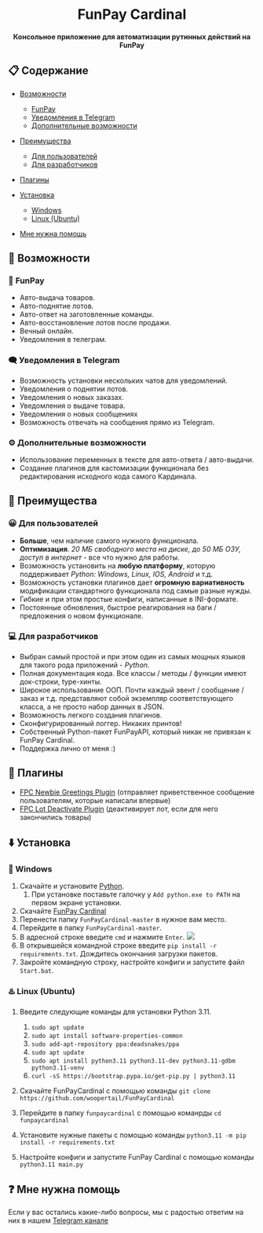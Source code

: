 <h1 align="center">FunPay Cardinal</h1>
<h4 align="center">Консольное приложение для автоматизации рутинных действий на FunPay</h4>

## :clipboard: **Содержание**

- [Возможности](#robot-возможности)
  - [FunPay](#shopping_cart-funpay)
  - [Уведомления в Telegram](#left_speech_bubble-уведомления-в-telegram)
  - [Дополнительные возможности](#gear-дополнительные-возможности)

- [Преимущества](#1st_place_medal-преимущества)
  - [Для пользователей](#grinning-для-пользователей)
  - [Для разработчиков](#computer-для-разработчиков)

- [Плагины](#electric_plug-плагины)
- [Установка](#arrow_down-установка)
  - [Windows](#large_blue_diamond-windows)
  - [Linux (Ubuntu)](#hotsprings-linux-ubuntu)
- [Мне нужна помощь](#question-мне-нужна-помощь)


## :robot: **Возможности**

### :shopping_cart: **FunPay**

- Авто-выдача товаров.
- Авто-поднятие лотов.
- Авто-ответ на заготовленные команды.
- Авто-восстановление лотов после продажи.
- Вечный онлайн.
- Уведомления в телеграм.

### :left_speech_bubble: **Уведомления в Telegram**

- Возможность установки нескольких чатов для уведомлений.
- Уведомления о поднятии лотов.
- Уведомления о новых заказах.
- Уведомления о выдаче товара.
- Уведомления о новых сообщениях
- Возможность отвечать на сообщения прямо из Telegram.

### :gear: **Дополнительные возможности**

- Использование переменных в тексте для авто-ответа / авто-выдачи.
- Создание плагинов для кастомизации функционала без редактирования исходного кода самого Кардинала.

## :1st_place_medal: **Преимущества**

### :grinning: **Для пользователей**

- **Больше**, чем наличие самого нужного функционала.
- **Оптимизация**. _20 МБ свободного места на диске, до 50 МБ ОЗУ, доступ в интернет_ - все что нужно для работы.
- Возможность установить на **любую платформу**, которую поддерживает _Python: Windows, Linux, IOS, Android_ и т.д.
- Возможность установки плагинов дает **огромную вариативность** модификации стандартного функционала под самые разные нужды.
- Гибкие и при этом простые конфиги, написанные в INI-формате.
- Постоянные обновления, быстрое реагирования на баги / предложения о новом функционале.

### :computer: **Для разработчиков**

- Выбран самый простой и при этом один из самых мощных языков для такого рода приложений - _Python_.
- Полная документация кода. Все классы / методы / функции имеют док-строки, type-хинты.
- Широкое использование ООП. Почти каждый эвент / сообщение / заказ и т.д. представляют собой экземпляр соответствующего класса, а не просто набор данных в JSON.
- Возможность легкого создания плагинов.
- Сконфигурированный логгер. Никаких принтов!
- Собственный Python-пакет FunPayAPI, который никак не привязан к FunPay Cardinal.
- Поддержка лично от меня :)


## :electric_plug: Плагины

- [FPC Newbie Greetings Plugin](https://github.com/Woopertail/FPC-Newbie_Greetings_Plugin) (отправляет приветственное сообщение пользователям, которые написали впервые)
- [FPC Lot Deactivate Plugin](https://github.com/Woopertail/FPC-Lot_Deactivate_Plugin) (деактивирует лот, если для него закончились товары)


## :arrow_down: Установка

### :large_blue_diamond: Windows

1. Скачайте и установите [Python](https://www.python.org/ftp/python/3.11.0/python-3.11.0-amd64.exe).
   1. При установке поставьте галочку у `Add python.exe to PATH` на первом экране установки.
2. Скачайте [FunPay Cardinal](https://github.com/Woopertail/FunPayCardinal/archive/refs/heads/master.zip)
3. Перенести папку `FunPayCardinal-master` в нужное вам место.
4. Перейдите в папку `FunPayCardinal-master`.
5. В адресной строке введите `cmd` и нажмите `Enter`. <img src="https://i.ibb.co/0mjkf9Q/explorer-Zcsm-Ife-XFl.png">
6. В открывшейся командной строке введите `pip install -r requirements.txt`. Дождитесь окончания загрузки пакетов.
7. Закройте командную строку, настройте конфиги и запустите файл `Start.bat`.

### :hotsprings: Linux (Ubuntu)

1. Введите следующие команды для установки Python 3.11.
   1. `sudo apt update`
   2. `sudo apt install software-properties-common`
   3. `sudo add-apt-repository ppa:deadsnakes/ppa`
   4. `sudo apt update`
   5. `sudo apt install python3.11 python3.11-dev python3.11-gdbm python3.11-venv`
   6. `curl -sS https://bootstrap.pypa.io/get-pip.py | python3.11`

2. Скачайте FunPayCardinal с помощью команды `git clone https://github.com/woopertail/FunPayCardinal`
3. Перейдите в папку `funpaycardinal` с помощью команрды `cd funpaycardinal`
4. Установите нужные пакеты с помощью команды `python3.11 -m pip install -r requirements.txt`
5. Настройте конфиги и запустите FunPay Cardinal с помощью команды `python3.11 main.py`

## :question: Мне нужна помощь
Если у вас остались какие-либо вопросы, мы с радостью ответим на них в нашем [Telegram канале](https://t.me/+i0iWTPQ0AS8xMDNi)
